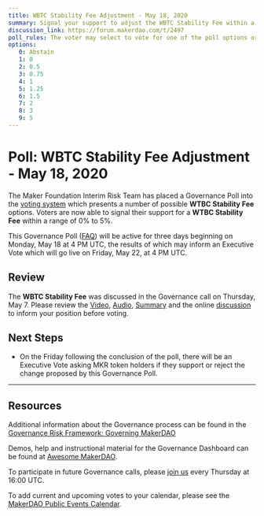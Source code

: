 ```yaml
---
title: WBTC Stability Fee Adjustment - May 18, 2020
summary: Signal your support to adjust the WBTC Stability Fee within a range of 0% to 5%
discussion_link: https://forum.makerdao.com/t/2497
poll_rules: The voter may select to vote for one of the poll options or they may elect to abstain from the poll entirely
options:
   0: Abstain
   1: 0
   2: 0.5
   3: 0.75
   4: 1
   5: 1.25
   6: 1.5
   7: 2
   8: 3
   9: 5
---
```

# Poll: WBTC Stability Fee Adjustment - May 18, 2020

The Maker Foundation Interim Risk Team has placed a Governance Poll into the [voting system](https://vote.makerdao.com/polling) which presents a number of possible **WTBC Stability Fee** options. Voters are now able to signal their support for a **WTBC Stability Fee** within a range of 0% to 5%.

This Governance Poll ([FAQ](https://community-development.makerdao.com/makerdao-scd-faqs/scd-faqs/governance)) will be active for three days beginning on Monday, May 18 at 4 PM UTC, the results of which may inform an Executive Vote which will go live on Friday, May 22, at 4 PM UTC.

## Review

The **WBTC Stability Fee** was discussed in the Governance call on Thursday, May 7. Please review the [Video](https://www.youtube.com/playlist?list=PLLzkWCj8ywWNq5-90-Id6VPSsrk4OWVan), [Audio](https://soundcloud.com/makerdao/sets/governance-and-risk), [Summary](https://community-development.makerdao.com/governance/governance-and-risk-meetings/summaries) and the online [discussion](https://forum.makerdao.com/c/governance) to inform your position before voting.

## Next Steps

* On the Friday following the conclusion of the poll, there will be an Executive Vote asking MKR token holders if they support or reject the change proposed by this Governance Poll.

---

## Resources

Additional information about the Governance process can be found in the [Governance Risk Framework: Governing MakerDAO](https://community-development.makerdao.com/governance/governance-risk-framework)

Demos, help and instructional material for the Governance Dashboard can be found at [Awesome MakerDAO](https://awesome.makerdao.com/#voting).

To participate in future Governance calls, please [join us](https://community-development.makerdao.com/governance/governance-and-risk-meetings) every Thursday at 16:00 UTC.

To add current and upcoming votes to your calendar, please see the [MakerDAO Public Events Calendar](https://calendar.google.com/calendar/embed?src=makerdao.com_3efhm2ghipksegl009ktniomdk%40group.calendar.google.com&ctz=America%2FLos_Angeles).
